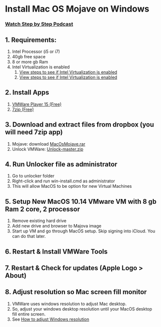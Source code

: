 # Install Mac OS Mojave on Windows

### <a href="https://drive.google.com/file/d/1-az3QoNIEDAswRVwv9AuInBhoJZZe2K3/view" target="_blank">Watch Step by Step Podcast</a>

## 1. Requirements:
1. Intel Processor (i5 or i7)
1. 40gb free space
1. 8 or more gb Ram
1. Intel Virtualization is enabled
   1. [View steps to see if Intel Virtualization is enabled](settings.md)
   1. <a href="http://ioscourse.co/InstallMacOnWindows/settings.html" target="_blank">View steps to see if Intel Virtualization is enabled</a>
   
## 2. Install Apps
1. [VMWare Player 15 (Free)](https://my.vmware.com/en/web/vmware/free#desktop_end_user_computing/vmware_workstation_player/15_0)
1. [7zip (Free)](https://www.7-zip.org/download.html)
    
## 3. Download and extract files from dropbox (you will need 7zip app)
1. Mojave: download [MacOsMojave.rar](https://www.dropbox.com/s/1x4pcbl4tryt98m/MacOSMojave.rar?dl=0) 
1. Unlock VMWare: [Unlock-master.zip](https://www.dropbox.com/s/psh8m5iuuask7s3/unlocker-master.zip?dl=0) 

## 4. Run Unlocker file as administrator
1. Go to unlocker folder
1. Right-click and run win-install.cmd as administrator
1. This will allow MacOS to be option for new Virtual Machines

## 5. Setup New MacOS 10.14 VMware VM with 8 gb Ram 2 core, 2 processor
1. Remove existing hard drive
1. Add new drive and browser to Majova image
1. Start up VM and go through MacOS setup. Skip signing into iCloud. You can do that later.

## 6. Restart & Install VMWare Tools
## 7. Restart & Check for updates (Apple Logo > About)
## 8. Adjust resolution so Mac screen fill monitor
1. VMWare uses windows resolution to adjust Mac desktop. 
1. So, adjust your windows desktop resolution  until your MacOS desktop fill entire screen. 
1. See <a href="https://www.laptopmag.com/articles/change-screen-resolution-in-windows-10" target="_blank">How to adjust Windows resolution</a>
